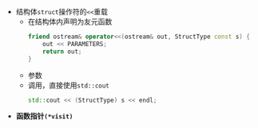 -   结构体`struct`操作符的`<<`重载
    -   在结构体内声明为友元函数
        ```C++
        friend ostream& operator<<(ostream& out, StructType const s) {
            out << PARAMETERS;
            return out;
        }
        ```
    -   参数
    -   调用，直接使用`std::cout`
        ```c++
        std::cout << (StructType) s << endl;
        ```
-   **函数指针`(*visit)`**